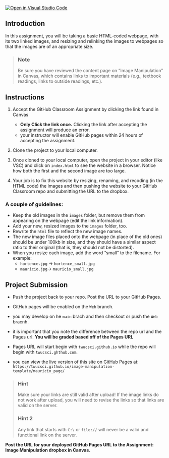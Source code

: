 [![Open in Visual Studio Code](https://classroom.github.com/assets/open-in-vscode-718a45dd9cf7e7f842a935f5ebbe5719a5e09af4491e668f4dbf3b35d5cca122.svg)](https://classroom.github.com/online_ide?assignment_repo_id=11851424&assignment_repo_type=AssignmentRepo)
## Introduction

In this assignment, you will be taking a basic HTML-coded webpage, with its two linked images, and resizing and relinking the images to webpages so that the images are of an appropriate size.

> ### Note
>
> Be sure you have reviewed the content page on “Image Manipulation” in Canvas, which contains links to important materials (e.g., textbook readings, links to outside readings, etc.).

## Instructions

1. Accept the GitHub Classroom Assignment by clicking the link found in Canvas
   - **Only Click the link once.** Clicking the link after accepting the assignment will produce an error.
   - your instructor will enable GitHub pages within 24 hours of accepting the assignment.
2. Clone the project to your local computer.

3. Once cloned to your local computer, open the project in your editor (like VSC) and click on `index.html` to see the website in a browser. Notice how both the first and the second image are too large.

4. Your job is to fix this website by resizing, renaming, and recoding (in the HTML code) the images and then pushing the website to your GitHub Classroom repo and submitting the URL to the dropbox.

### A couple of guidelines:

- Keep the old images in the `images` folder, but remove them from appearing on the webpage (edit the link information).
- Add your new, resized images to the `images` folder, too.
- Rewrite the `html` file to reflect the new image names.
- The new image files placed onto the webpage (in place of the old ones) should be under 100kb in size, and they should have a similar aspect ratio to their original (that is, they should not be distorted).
- When you resize each image, add the word “small” to the filename. For example:
  - `hortence.jpg` → `hortence_small.jpg`
  - `mauricio.jpg`→ `mauricio_small.jpg`

## Project Submission

- Push the project back to your repo. Post the URL to your GitHub Pages.

- GitHub pages will be enabled on the `Web` branch.
- you may develop on he `main` brach and then checkout or push the `Web` bracnh.
- it is important that you note the difference between the repo url and the Pages url. **You will be graded based off of the Pages URL**
- Pages URL will start begin with `twucsci.github.io` while the repo will begin with `twucsci.ghthub.com`.
- you can view the live version of this site on GitHub Pages at: `https://twucsci.github.io/image-manipulation-template/mauricio_page/`

> ### Hint
>
> Make sure your links are still valid after upload! If the image links do not work after upload, you will need to revise the links so that links are valid on the server.
>
> ### Hint 2
>
> Any link that starts with `C:\` or `file://` will never be a valid and functional link on the server.

**Post the URL for your deployed GitHub Pages URL to the Assignment: Image Manipulation dropbox in Canvas.**
